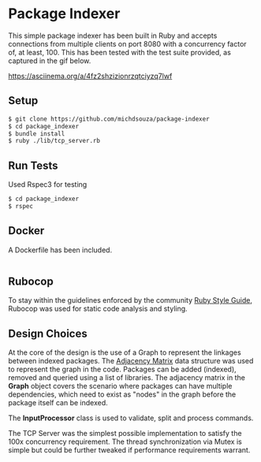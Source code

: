 # Package Indexer

This simple package indexer has been built in Ruby and accepts connections from multiple clients on port 8080 with a concurrency factor of, at least, 100. This has been tested with the test suite provided, as captured in the gif below.

https://asciinema.org/a/4fz2shzizionrzqtciyzq7lwf

## Setup

``` sh
$ git clone https://github.com/michdsouza/package-indexer
$ cd package_indexer
$ bundle install
$ ruby ./lib/tcp_server.rb
```

## Run Tests

Used Rspec3 for testing

``` sh
$ cd package_indexer
$ rspec
```

## Docker

A Dockerfile has been included. 

``` sh
```

## Rubocop

To stay within the guidelines enforced by the community [Ruby Style Guide](https://github.com/bbatsov/ruby-style-guide), Rubocop was used for static code analysis and styling.

## Design Choices

At the core of the design is the use of a Graph to represent the linkages between indexed packages. The [Adjacency Matrix](https://en.wikipedia.org/wiki/Adjacency_matrix) data structure was used to represent the graph in the code. Packages can be added (indexed), removed and queried using a list of libraries. The adjacency matrix in the <b>Graph</b> object covers the scenario where packages can have multiple dependencies, which need to exist as "nodes" in the graph before the package itself can be indexed.

The <b>InputProcessor</b> class is used to validate, split and process commands.

The TCP Server was the simplest possible implementation to satisfy the 100x concurrency requirement. The thread synchronization via Mutex is simple but could be further tweaked if performance requirements warrant.






